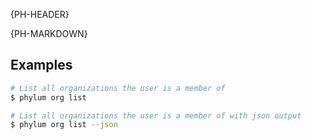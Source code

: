 {PH-HEADER}

{PH-MARKDOWN}

## Examples

```sh
# List all organizations the user is a member of
$ phylum org list

# List all organizations the user is a member of with json output
$ phylum org list --json
```
